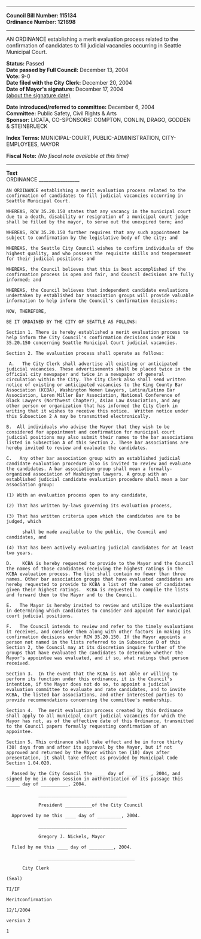 * * * * *  
  
**Council Bill Number: [](#h0)[](#h2)115134**   
**Ordinance Number: 121698**  
  
* * * * *  
  
AN ORDINANCE establishing a merit evaluation process related to the confirmation of candidates to fill judicial vacancies occurring in Seattle Municipal Court.  
  
**Status:** Passed   
**Date passed by Full Council:** December 13, 2004   
**Vote:** 9-0   
**Date filed with the City Clerk:** December 20, 2004   
**Date of Mayor's signature:** December 17, 2004   
[(about the signature date)](/~public/approvaldate.htm)   
  
  
**Date introduced/referred to committee:** December 6, 2004   
**Committee:** Public Safety, Civil Rights & Arts   
**Sponsor:** LICATA, CO-SPONSORS: COMPTON, CONLIN, DRAGO, GODDEN & STEINBRUECK   
  
**Index Terms:** MUNICIPAL-COURT, PUBLIC-ADMINISTRATION, CITY-EMPLOYEES, MAYOR  
  
**Fiscal Note:** *(No fiscal note available at this time)*  
  
* * * * *  
  
**Text**  
    ORDINANCE _________________  
  
    AN ORDINANCE establishing a merit evaluation process related to the  
    confirmation of candidates to fill judicial vacancies occurring in  
    Seattle Municipal Court.  
  
    WHEREAS, RCW 35.20.150 states that any vacancy in the municipal court  
    due to a death, disability or resignation of a municipal court judge  
    shall be filled by the mayor, to serve out the unexpired term; and  
  
    WHEREAS, RCW 35.20.150 further requires that any such appointment be  
    subject to confirmation by the legislative body of the city; and  
  
    WHEREAS, the Seattle City Council wishes to confirm individuals of the  
    highest quality, and who possess the requisite skills and temperament  
    for their judicial positions; and  
  
    WHEREAS, the Council believes that this is best accomplished if the  
    confirmation process is open and fair, and Council decisions are fully  
    informed; and  
  
    WHEREAS, the Council believes that independent candidate evaluations  
    undertaken by established bar association groups will provide valuable  
    information to help inform the Council's confirmation decisions;  
  
    NOW, THEREFORE,  
  
    BE IT ORDAINED BY THE CITY OF SEATTLE AS FOLLOWS:  
  
    Section 1. There is hereby established a merit evaluation process to  
    help inform the City Council's confirmation decisions under RCW  
    35.20.150 concerning Seattle Municipal Court judicial vacancies.  
  
    Section 2. The evaluation process shall operate as follows:  
  
     A.   The City Clerk shall advertise all existing or anticipated  
    judicial vacancies. These advertisements shall be placed twice in the  
    official city newspaper and twice in a newspaper of general  
    circulation within the City. The City Clerk also shall send written  
    notice of existing or anticipated vacancies to the King County Bar  
    Association (KCBA), Washington Women Lawyers, Latina/Latino Bar  
    Association, Loren Miller Bar Association, National Conference of  
    Black Lawyers (Northwest Chapter), Asian Law Association, and any  
    other person or organization that has informed the City Clerk in  
    writing that it wishes to receive this notice.  Written notice under  
    this Subsection 2 A may be transmitted electronically.  
  
    B.  All individuals who advise the Mayor that they wish to be  
    considered for appointment and confirmation for municipal court  
    judicial positions may also submit their names to the bar associations  
    listed in Subsection A of this Section 2. These bar associations are  
    hereby invited to review and evaluate the candidates.  
  
    C.   Any other bar association group with an established judicial  
    candidate evaluation procedure also is invited to review and evaluate  
    the candidates. A bar association group shall mean a formally-  
    organized association of Washington lawyers. A group with an  
    established judicial candidate evaluation procedure shall mean a bar  
    association group:  
  
    (1) With an evaluation process open to any candidate,  
  
    (2) That has written by-laws governing its evaluation process,  
  
    (3) That has written criteria upon which the candidates are to be  
    judged, which  
  
          shall be made available to the public, the Council and  
    candidates, and  
  
    (4) That has been actively evaluating judicial candidates for at least  
    two years.  
  
    D.    KCBA is hereby requested to provide to the Mayor and the Council  
    the names of those candidates receiving the highest ratings in the  
    KCBA evaluation process. The list shall contain no fewer than three  
    names. Other bar association groups that have evaluated candidates are  
    hereby requested to provide to KCBA a list of the names of candidates  
    given their highest ratings.  KCBA is requested to compile the lists  
    and forward them to the Mayor and to the Council.  
  
    E.   The Mayor is hereby invited to review and utilize the evaluations  
    in determining which candidates to consider and appoint for municipal  
    court judicial positions.  
  
    F.   The Council intends to review and refer to the timely evaluations  
    it receives, and consider them along with other factors in making its  
    confirmation decisions under RCW 35.20.150. If the Mayor appoints a  
    person not named in the lists referred to in Subsection D of this  
    Section 2, the Council may at its discretion inquire further of the  
    groups that have evaluated the candidates to determine whether the  
    Mayor's appointee was evaluated, and if so, what ratings that person  
    received.  
  
    Section 3.  In the event that the KCBA is not able or willing to  
    perform its function under this ordinance, it is the Council's  
    intention, if the Mayor does not do so, to appoint a judicial  
    evaluation committee to evaluate and rate candidates, and to invite  
    KCBA, the listed bar associations, and other interested parties to  
    provide recommendations concerning the committee's membership.  
  
    Section 4.  The merit evaluation process created by this Ordinance  
    shall apply to all municipal court judicial vacancies for which the  
    Mayor has not, as of the effective date of this Ordinance, transmitted  
    to the Council papers formally requesting confirmation of an  
    appointee.  
  
    Section 5. This ordinance shall take effect and be in force thirty  
    (30) days from and after its approval by the Mayor, but if not  
    approved and returned by the Mayor within ten (10) days after  
    presentation, it shall take effect as provided by Municipal Code  
    Section 1.04.020.  
  
      Passed by the City Council the ____ day of _________, 2004, and  
    signed by me in open session in authentication of its passage this  
    _____ day of __________, 2004.  
  
                _________________________________  
  
                President __________of the City Council  
  
      Approved by me this ____ day of _________, 2004.  
  
                _________________________________  
  
                Gregory J. Nickels, Mayor  
  
      Filed by me this ____ day of _________, 2004.  
  
                ____________________________________  
  
          City Clerk  
  
    (Seal)  
  
    TI/IF  
  
    Meritconfirmation  
  
    12/1/2004  
  
    version 2  
  
    1  

